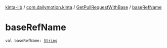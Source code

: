 [kinta-lib](../../index.md) / [com.dailymotion.kinta](../index.md) / [GetPullRequestWithBase](index.md) / [baseRefName](./base-ref-name.md)

# baseRefName

`val baseRefName: `[`String`](https://kotlinlang.org/api/latest/jvm/stdlib/kotlin/-string/index.html)